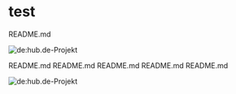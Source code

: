 # test

README.md


![de:hub.de-Projekt](wellcome_to_the_hub_tafel#_sicherung_1.jpg)

README.md
README.md
README.md
README.md
README.md

![de:hub.de-Projekt](wellcome_to_the_hub_tafel#_große_Flaeche_with_bubbles_jpg)
